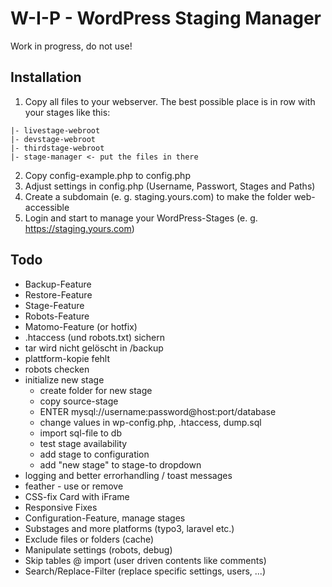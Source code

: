 # W-I-P - WordPress Staging Manager

Work in progress, do not use!

## Installation

1) Copy all files to your webserver. The best possible place is in row with your stages like this:
```
|- livestage-webroot
|- devstage-webroot
|- thirdstage-webroot
|- stage-manager <- put the files in there
```
2) Copy config-example.php to config.php
3) Adjust settings in config.php (Username, Passwort, Stages and Paths)
4) Create a subdomain (e. g. staging.yours.com) to make the folder web-accessible
5) Login and start to manage your WordPress-Stages (e. g. https://staging.yours.com)

## Todo

- Backup-Feature
- Restore-Feature
- Stage-Feature
- Robots-Feature
- Matomo-Feature (or hotfix)
- .htaccess (und robots.txt) sichern
- tar wird nicht gelöscht in /backup
- plattform-kopie fehlt
- robots checken
- initialize new stage
  - create folder for new stage
  - copy source-stage
  - ENTER mysql://username:password@host:port/database
  - change values in wp-config.php, .htaccess, dump.sql
  - import sql-file to db
  - test stage availability
  - add stage to configuration
  - add "new stage" to stage-to dropdown
- logging and better errorhandling / toast messages
- feather - use or remove
- CSS-fix Card with iFrame
- Responsive Fixes
- Configuration-Feature, manage stages
- Substages and more platforms (typo3, laravel etc.)
- Exclude files or folders (cache)
- Manipulate settings (robots, debug)
- Skip tables @ import (user driven contents like comments)
- Search/Replace-Filter (replace specific settings, users, ...)